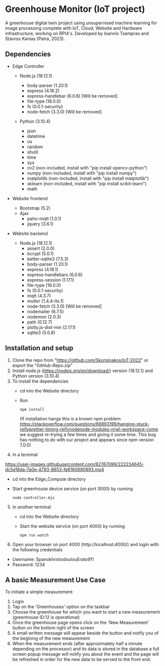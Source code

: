 
# Greenhouse Monitor (IoT project)
A greenhouse digital twin project using unsupervised machine learning for image processing complete with IoT, Cloud, Website and Hardware infrastructure, working on RPI4's.
Developed by Ioannis Tsampras and Stavros Kanias (Patra, 2023).

## Dependencies

+ Edge Controller
  + Node.js (18.12.1)
    - body-parser (1.20.1)
    - express (4.18.2)
    - express-handlebar (6.0.6) [Will be removed]
    - file-type (18.0.0)
    - fs (0.0.1-security)
    - node-fetch (3.3.0) [Will be removed]
    
  + Python (3.10.4)
    - json
    - datetime
    - os
    - random
    - shutil
    - time
    - sys
    - cv2 (non-included, install with "pip install opencv-python")
    - numpy (non-included, install with "pip install numpy")
    - matplotlib (non-included, install with "pip install matplotlib")
    - sklearn (non-included, install with "pip install scikit-learn")
    - math
    
    
  
+ Website frontend  

  + Bootstrap (5.2)
  + Ajax
    - paho-mqtt (1.0.1)
    - jquery (3.6.1)
    
+ Website backend

  + Node.js (18.12.1)
    - assert (2.0.0)
    - bcrypt (5.0.1)
    - better-sqlite3 (7.5.3)
    - body-parser (1.20.1)
    - express (4.18.1)
    - express-handlebars (6.0.6)
    - express-session (1.17.1)
    - file-type (18.0.0)
    - fs (0.0.1-security)
    - mqtt (4.3.7)
    - multer (1.4.4-lts.1)
    - node-fetch (3.3.0) [Will be removed]
    - nodemailer (6.7.5)
    - nodemon (2.0.3)
    - path (0.12.7)
    - plotly.js-dist-min (2.17.1)
    - sqlite3 (5.0.8)

## Installation and setup

1) Clone the repo from "https://github.com/Skorpinakos/IoT-2022" or export the "GitHub-Repo.zip" 
2) Install node.js (https://nodejs.org/en/download/) version (18.12.1) and Python version (3.10.4)
3) To install the dependencies 
   + cd into the Website directory
   + Run
  
      ```
      npm install
      ```
      (If installation hangs this is a known npm problem https://stackoverflow.com/questions/66893199/hanging-stuck-reifyprettier-timing-reifynodenode-modules-nrwl-workspace-comp we suggest re-trying a few times and giving it some time. This bug has nothing to do with our project and appears since npm version 7.0.0)
4) In a terminal 

https://user-images.githubusercontent.com/82767099/222234645-dc5e18da-7a0e-4793-8653-fe6160680893.mp4


   + cd into the Edge_Compute directory
   + Start greenhouse device service (on port 3000) by running

      ```
      node controller.mjs
      ```
5) In another terminal 
   + cd into the Website directory
   + Start the website service (on port 4000) by running
  
      ```
      npm run watch
      ```
6) Open your browser on port 4000 (http://localhost:4000/) and login with the following credentials

  + Username: SpanokhristodoulouErato911
  + Password: 1234

## A basic Measurement Use Case

To initiate a simple measurement:

1) Login
2) Tap on the 'Greenhouses' option on the taskbar
3) Choose the greenhouse for which you want to start a new measurement (greenhouse ID:12 is operational)
4) Once the greenhouse page opens click on the 'New Measurement' button on the bottom right of the screen
5) A small written message will appear beside the button and notify you of the begining of the new measurement
6) When the measurement ends (after approximately half a minute depending on the processor) and its data is stored in the database a full screen popup message will notify you about the event and the page will be refreshed in order for the new data to be served to the front end.
